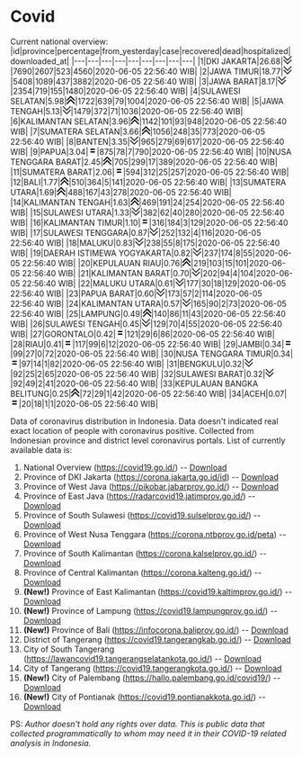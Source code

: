 # Covid
Current national overview:
|id|province|percentage|from_yesterday|case|recovered|dead|hospitalized|downloaded_at|
|---|---|---|---|---|---|---|---|---|
|1|DKI JAKARTA|26.68|![down](https://github.com/ariefrachmannn/covid/raw/master/img/rsz_down.png)|7690|2607|523|4560|2020-06-05 22:56:40 WIB|
|2|JAWA TIMUR|18.77|![down](https://github.com/ariefrachmannn/covid/raw/master/img/rsz_down.png)|5408|1089|437|3882|2020-06-05 22:56:40 WIB|
|3|JAWA BARAT|8.17|![down](https://github.com/ariefrachmannn/covid/raw/master/img/rsz_down.png)|2354|719|155|1480|2020-06-05 22:56:40 WIB|
|4|SULAWESI SELATAN|5.98|![up](https://github.com/ariefrachmannn/covid/raw/master/img/rsz_img_186982.png)|1722|639|79|1004|2020-06-05 22:56:40 WIB|
|5|JAWA TENGAH|5.13|![down](https://github.com/ariefrachmannn/covid/raw/master/img/rsz_down.png)|1479|372|71|1036|2020-06-05 22:56:40 WIB|
|6|KALIMANTAN SELATAN|3.96|![up](https://github.com/ariefrachmannn/covid/raw/master/img/rsz_img_186982.png)|1142|101|93|948|2020-06-05 22:56:40 WIB|
|7|SUMATERA SELATAN|3.66|![up](https://github.com/ariefrachmannn/covid/raw/master/img/rsz_img_186982.png)|1056|248|35|773|2020-06-05 22:56:40 WIB|
|8|BANTEN|3.35|![down](https://github.com/ariefrachmannn/covid/raw/master/img/rsz_down.png)|965|279|69|617|2020-06-05 22:56:40 WIB|
|9|PAPUA|3.04|![equal](https://github.com/ariefrachmannn/covid/raw/master/img/rsz_equal.png)|875|78|7|790|2020-06-05 22:56:40 WIB|
|10|NUSA TENGGARA BARAT|2.45|![up](https://github.com/ariefrachmannn/covid/raw/master/img/rsz_img_186982.png)|705|299|17|389|2020-06-05 22:56:40 WIB|
|11|SUMATERA BARAT|2.06|![equal](https://github.com/ariefrachmannn/covid/raw/master/img/rsz_equal.png)|594|312|25|257|2020-06-05 22:56:40 WIB|
|12|BALI|1.77|![up](https://github.com/ariefrachmannn/covid/raw/master/img/rsz_img_186982.png)|510|364|5|141|2020-06-05 22:56:40 WIB|
|13|SUMATERA UTARA|1.69|![up](https://github.com/ariefrachmannn/covid/raw/master/img/rsz_img_186982.png)|488|167|43|278|2020-06-05 22:56:40 WIB|
|14|KALIMANTAN TENGAH|1.63|![up](https://github.com/ariefrachmannn/covid/raw/master/img/rsz_img_186982.png)|469|191|24|254|2020-06-05 22:56:40 WIB|
|15|SULAWESI UTARA|1.33|![down](https://github.com/ariefrachmannn/covid/raw/master/img/rsz_down.png)|382|62|40|280|2020-06-05 22:56:40 WIB|
|16|KALIMANTAN TIMUR|1.10|![equal](https://github.com/ariefrachmannn/covid/raw/master/img/rsz_equal.png)|316|184|3|129|2020-06-05 22:56:40 WIB|
|17|SULAWESI TENGGARA|0.87|![down](https://github.com/ariefrachmannn/covid/raw/master/img/rsz_down.png)|252|132|4|116|2020-06-05 22:56:40 WIB|
|18|MALUKU|0.83|![down](https://github.com/ariefrachmannn/covid/raw/master/img/rsz_down.png)|238|55|8|175|2020-06-05 22:56:40 WIB|
|19|DAERAH ISTIMEWA YOGYAKARTA|0.82|![down](https://github.com/ariefrachmannn/covid/raw/master/img/rsz_down.png)|237|174|8|55|2020-06-05 22:56:40 WIB|
|20|KEPULAUAN RIAU|0.76|![up](https://github.com/ariefrachmannn/covid/raw/master/img/rsz_img_186982.png)|219|103|15|101|2020-06-05 22:56:40 WIB|
|21|KALIMANTAN BARAT|0.70|![down](https://github.com/ariefrachmannn/covid/raw/master/img/rsz_down.png)|202|94|4|104|2020-06-05 22:56:40 WIB|
|22|MALUKU UTARA|0.61|![down](https://github.com/ariefrachmannn/covid/raw/master/img/rsz_down.png)|177|30|18|129|2020-06-05 22:56:40 WIB|
|23|PAPUA BARAT|0.60|![down](https://github.com/ariefrachmannn/covid/raw/master/img/rsz_down.png)|173|57|2|114|2020-06-05 22:56:40 WIB|
|24|KALIMANTAN UTARA|0.57|![down](https://github.com/ariefrachmannn/covid/raw/master/img/rsz_down.png)|165|90|2|73|2020-06-05 22:56:40 WIB|
|25|LAMPUNG|0.49|![up](https://github.com/ariefrachmannn/covid/raw/master/img/rsz_img_186982.png)|140|86|11|43|2020-06-05 22:56:40 WIB|
|26|SULAWESI TENGAH|0.45|![down](https://github.com/ariefrachmannn/covid/raw/master/img/rsz_down.png)|129|70|4|55|2020-06-05 22:56:40 WIB|
|27|GORONTALO|0.42|![equal](https://github.com/ariefrachmannn/covid/raw/master/img/rsz_equal.png)|121|29|6|86|2020-06-05 22:56:40 WIB|
|28|RIAU|0.41|![equal](https://github.com/ariefrachmannn/covid/raw/master/img/rsz_equal.png)|117|99|6|12|2020-06-05 22:56:40 WIB|
|29|JAMBI|0.34|![equal](https://github.com/ariefrachmannn/covid/raw/master/img/rsz_equal.png)|99|27|0|72|2020-06-05 22:56:40 WIB|
|30|NUSA TENGGARA TIMUR|0.34|![equal](https://github.com/ariefrachmannn/covid/raw/master/img/rsz_equal.png)|97|14|1|82|2020-06-05 22:56:40 WIB|
|31|BENGKULU|0.32|![down](https://github.com/ariefrachmannn/covid/raw/master/img/rsz_down.png)|92|25|2|65|2020-06-05 22:56:40 WIB|
|32|SULAWESI BARAT|0.32|![down](https://github.com/ariefrachmannn/covid/raw/master/img/rsz_down.png)|92|49|2|41|2020-06-05 22:56:40 WIB|
|33|KEPULAUAN BANGKA BELITUNG|0.25|![up](https://github.com/ariefrachmannn/covid/raw/master/img/rsz_img_186982.png)|72|29|1|42|2020-06-05 22:56:40 WIB|
|34|ACEH|0.07|![equal](https://github.com/ariefrachmannn/covid/raw/master/img/rsz_equal.png)|20|18|1|1|2020-06-05 22:56:40 WIB|

Data of coronavirus distribution in Indonesia. Data doesn't indicated real exact location of people with coronavirus positive. Collected from Indonesian province and district level coronavirus portals. List of currently available data is:
1. National Overview (https://covid19.go.id/) -- [Download](https://www.dropbox.com/s/66ly270fw4y76fx/covid_nasional.csv?dl=0)
2. Province of DKI Jakarta (https://corona.jakarta.go.id/id) -- [Download](https://riwayat-file-covid-19-dki-jakarta-jakartagis.hub.arcgis.com/)
3. Province of West Java (https://pikobar.jabarprov.go.id/) -- [Download](https://www.dropbox.com/s/alg0zp60fylq6cn/covid_jabar.csv?dl=0)
4. Province of East Java (https://radarcovid19.jatimprov.go.id/) -- [Download](https://www.dropbox.com/sh/e7vtgcnl4ckbvr4/AADo9UMRDZvrhHn66qTHZOvNa?dl=0)
5. Province of South Sulawesi (https://covid19.sulselprov.go.id/) -- [Download](https://www.dropbox.com/s/z5ek23lwcztj7z7/covid_sulsel.csv?dl=0)
6. Province of West Nusa Tenggara (https://corona.ntbprov.go.id/peta) -- [Download](https://www.dropbox.com/s/4p2k93n42xx0c00/covid_ntb.csv?dl=0)
7. Province of South Kalimantan (https://corona.kalselprov.go.id/) -- [Download](https://www.dropbox.com/sh/7aa2kvz8lb04pzz/AADH1Oj5oFMw2mp-D3JStPRsa?dl=0)
8. Province of Central Kalimantan (https://corona.kalteng.go.id/) -- [Download](https://www.dropbox.com/s/9q01v5r3ys2ozk4/covid_kalteng.csv?dl=0)
9. **(New!)** Province of East Kalimantan (https://covid19.kaltimprov.go.id/) -- [Download](https://www.dropbox.com/sh/qhpxj532nm80goa/AAB6ek_fp1__ieTR0TFQpfIga?dl=0)
10. **(New!)** Province of Lampung (https://covid19.lampungprov.go.id/) -- [Download](https://www.dropbox.com/s/ecuew6oa9kzwqwx/covid_lampung.csv?dl=0)
11. **(New!)** Province of Bali (https://infocorona.baliprov.go.id/) -- [Download](https://www.dropbox.com/sh/iceiwun4ufttmiu/AAC7dSRMpfTjPI1Lfzw-LeCUa?dl=0)
12. District of Tangerang (https://covid19.tangerangkab.go.id/) -- [Download](https://www.dropbox.com/sh/yxovyy6sy5bnz4p/AACZzVHinisKmz8oQWyQJ3nua?dl=0)
13. City of South Tangerang (https://lawancovid19.tangerangselatankota.go.id/) -- [Download](https://www.dropbox.com/s/zlvxo4ivswdzmle/covid_tangsel.csv?dl=0)
14. City of Tangerang (https://covid19.tangerangkota.go.id/) -- [Download](https://www.dropbox.com/s/e53224kvdrpjzy0/covid_tangkot.csv?dl=0)
15. **(New!)** City of Palembang (https://hallo.palembang.go.id/covid19/) -- [Download](https://www.dropbox.com/sh/oj17bhwhlpjht9e/AABZEG-OiaSaFvikATDx6coEa?dl=0)
16. **(New!)** City of Pontianak (https://covid19.pontianakkota.go.id/) -- [Download](https://www.dropbox.com/sh/66if3y4ly51j4sh/AADQ-zwLGa7Kz4ZzJgDw2-3na?dl=0)

PS: *Author doesn't hold any rights over data. This is public data that collected programmatically to whom may need it in their COVID-19 related analysis in Indonesia.*
